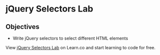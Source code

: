 # jQuery Selectors Lab

## Objectives
+ Write jQuery selectors to select different HTML elements
<p data-visibility='hidden'>View <a href='https://learn.co/lessons/jquery-selectors-lab' title='jQuery Selectors Lab'>jQuery Selectors Lab</a> on Learn.co and start learning to code for free.</p>
